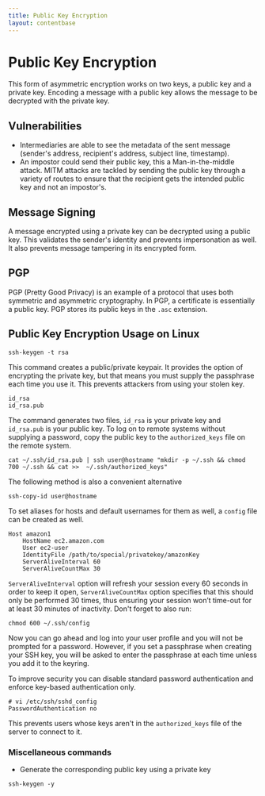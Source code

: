```yaml
---
title: Public Key Encryption
layout: contentbase
---
```

Public Key Encryption
======

This form of asymmetric encryption works on two keys, a public key and a private
key. Encoding a message with a public key allows the message to be decrypted
with the private key.

## Vulnerabilities
* Intermediaries are able to see the metadata of the sent message (sender's
  address, recipient's address, subject line, timestamp).
* An impostor could send their public key, this a Man-in-the-middle attack. MITM
  attacks are tackled by sending the public key through a variety of routes to
  ensure that the recipient gets the intended public key and not an impostor's.

## Message Signing
A message encrypted using a private key can be decrypted using a public key.
This validates the sender's identity and prevents impersonation as well. It also
prevents message tampering in its encrypted form.

## PGP
PGP (Pretty Good Privacy) is an example of a protocol that uses both symmetric
and asymmetric cryptography. In PGP, a certificate is essentially a public key.
PGP stores its public keys in the `.asc` extension.

## Public Key Encryption Usage on Linux

```
ssh-keygen -t rsa
```

This command creates a public/private keypair. It provides the option of
encrypting the private key, but that means you must supply the passphrase each
time you use it. This prevents attackers from using your stolen key.

```
id_rsa
id_rsa.pub
```

The command generates two files, `id_rsa` is your private key and `id_rsa.pub`
is your public key. To log on to remote systems without supplying a password, 
copy the public key to the `authorized_keys` file on the remote system.

```
cat ~/.ssh/id_rsa.pub | ssh user@hostname "mkdir -p ~/.ssh && chmod 700 ~/.ssh && cat >>  ~/.ssh/authorized_keys"
```
The following method is also a convenient alternative
```
ssh-copy-id user@hostname
```

To set aliases for hosts and default usernames for them as well, a `config` file
can be created as well.

```
Host amazon1
    HostName ec2.amazon.com
    User ec2-user
    IdentityFile /path/to/special/privatekey/amazonKey
    ServerAliveInterval 60
    ServerAliveCountMax 30
```
`ServerAliveInterval` option will refresh your session every 60 seconds in order
to keep it open, `ServerAliveCountMax` option specifies that this should only be
performed 30 times, thus ensuring your session won’t time-out for at least 30
minutes of inactivity. Don't forget to also run:

```
chmod 600 ~/.ssh/config
```

Now you can go ahead and log into your user profile and you will not be prompted
for a password. However, if you set a passphrase when creating your SSH key, you
will be asked to enter the passphrase at each time unless you add it to the
keyring.

To improve security you can disable standard password authentication and enforce
key-based authentication only.
```
# vi /etc/ssh/sshd_config
PasswordAuthentication no
```
This prevents users whose keys aren't in the `authorized_keys` file of the
server to connect to it.


### Miscellaneous commands
* Generate the corresponding public key using a private key
```
ssh-keygen -y
```



